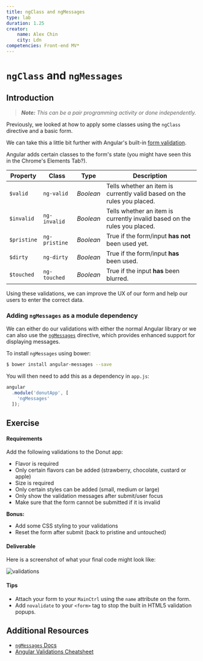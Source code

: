 ```yaml
---
title: ngClass and ngMessages
type: lab
duration: 1.25
creator:
    name: Alex Chin
    city: Ldn
competencies: Front-end MV*
---
```


# `ngClass` and `ngMessages`

## Introduction

> ***Note:*** _This can be a pair programming activity or done independently._

Previously, we looked at how to apply some classes using the `ngClass` directive and a basic form.

We can take this a little bit further with Angular's built-in [form validation](https://docs.angularjs.org/guide/forms).

Angular adds certain classes to the form's state (you might have seen this in the Chrome's Elements Tab?).

| Property | Class | Type | Description |
| -------- | ------| -----| ---------- |
| `$valid`   | `ng-valid` | _Boolean_ | Tells whether an item is currently valid based on the rules you placed.   |
| `$invalid`  | `ng-invalid`  | _Boolean_ | Tells whether an item is currently invalid based on the rules you placed. |
| `$pristine` | `ng-pristine` | _Boolean_ | True if the form/input **has not** been used yet.                         |
| `$dirty`    | `ng-dirty`    | _Boolean_ | True if the form/input **has** been used.                                 |
| `$touched`  | `ng-touched`  | _Boolean_ |True if the input **has** been blurred.                                   |

Using these validations, we can improve the UX of our form and help our users to enter the correct data.

### Adding `ngMessages` as a module dependency

We can either do our validations with either the normal Angular library or we can also use the [`ngMessages`](https://docs.angularjs.org/api/ngMessages/directive/ngMessages) directive, which provides enhanced support for displaying messages.

To install `ngMessages` using bower:

```bash
$ bower install angular-messages --save
```

You will then need to add this as a dependency in `app.js`:

```js
angular
  .module('donutApp', [
    'ngMessages'
  ]);
```

## Exercise

#### Requirements

Add the following validations to the Donut app:

- Flavor is required
- Only certain flavors can be added (strawberry, chocolate, custard or apple)
- Size is required
- Only certain styles can be added (small, medium or large)
- Only show the validation messages after submit/user focus
- Make sure that the form cannot be submitted if it is invalid

**Bonus:**

- Add some CSS styling to your validations
- Reset the form after submit (back to pristine and untouched)

#### Deliverable

Here is a screenshot of what your final code might look like:

![validations](https://cloud.githubusercontent.com/assets/40461/9593800/1ad6d962-504b-11e5-9338-f03a6ab4cacf.jpg)

#### Tips

- Attach your form to your `MainCtrl` using the `name` attribute on the form.
- Add `novalidate` to your `<form>` tag to stop the built in HTML5 validation popups.

## Additional Resources

- [`ngMessages` Docs](https://docs.angularjs.org/api/ngMessages)
- [Angular Validations Cheatsheet](http://www.ng-newsletter.com/posts/form-validation-with-angularjs.html)
